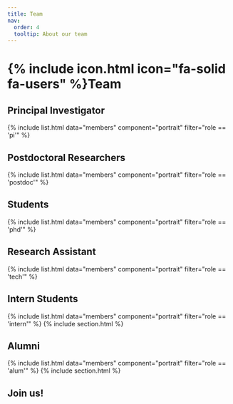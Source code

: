 ```yaml
---
title: Team
nav:
  order: 4
  tooltip: About our team
---
```


# {% include icon.html icon="fa-solid fa-users" %}Team
## Principal Investigator
{% include list.html data="members" component="portrait" filter="role == 'pi'" %}
## Postdoctoral Researchers
{% include list.html data="members" component="portrait" filter="role == 'postdoc'" %}
## Students
{% include list.html data="members" component="portrait" filter="role == 'phd'" %}
## Research Assistant
{% include list.html data="members" component="portrait" filter="role == 'tech'" %}
## Intern Students
{% include list.html data="members" component="portrait" filter="role == 'intern'" %}
{% include section.html %}
## Alumni
{% include list.html data="members" component="portrait" filter="role == 'alum'" %}
{% include section.html %}
## Join us!
